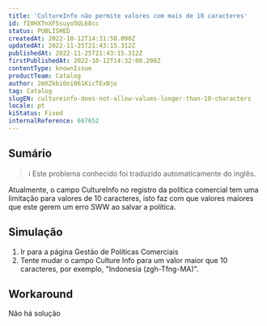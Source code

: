 ```yaml
---
title: 'CultureInfo não permite valores com mais de 10 caracteres'
id: fI0HXTnXF5suyo5UL68cc
status: PUBLISHED
createdAt: 2022-10-12T14:31:58.090Z
updatedAt: 2022-11-25T21:43:15.312Z
publishedAt: 2022-11-25T21:43:15.312Z
firstPublishedAt: 2022-10-12T14:32:00.200Z
contentType: knownIssue
productTeam: Catalog
author: 2mXZkbi0oi061KicTExNjo
tag: Catalog
slugEN: cultureinfo-does-not-allow-values-longer-than-10-characters
locale: pt
kiStatus: Fixed
internalReference: 667652
---
```


## Sumário

>ℹ️ Este problema conhecido foi traduzido automaticamente do inglês.


Atualmente, o campo CultureInfo no registro da política comercial tem uma limitação para valores de 10 caracteres, isto faz com que valores maiores que este gerem um erro SWW ao salvar a política.



## Simulação



1. Ir para a página Gestão de Políticas Comerciais
2. Tente mudar o campo Culture Info para um valor maior que 10 caracteres, por exemplo, "Indonesia (zgh-Tfng-MA)".



## Workaround


Não há solução


